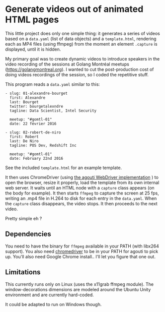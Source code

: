 Generate videos out of animated HTML pages
==========================================

This little project does only one simple thing: it generates a series
of videos based on a `data.yaml` (list of data objects) and a
`template.html`, rendering each as MP4 files (using ffmpeg) from the
moment an element `.capture` is displayed, until it is hidden.

My primary goal was to create dynamic videos to introduce speakers in
the video recording of the sessions at Golang Montréal meetups
(https://golangmontreal.org).  I wanted to cut the post-production
cost of doing videos recordings of the session, so I coded the
repetitive stuff.

This program reads a `data.yaml` similar to this:

```
- slug: 01-alexandre-bourget
  first: Alexandre
  last: Bourget
  twitter: bourgetalexndre
  tagline: Data Scientist, Intel Security

  meetup: "#gomtl-01"
  date: 22 février 2016

- slug: 02-robert-de-niro
  first: Robert
  last: De Niro
  tagline: POS Dev, Redshift Inc

  meetup: "#gomtl-01"
  date: February 22nd 2016
```

See the included `template.html` for an example template.

It then uses ChromeDriver (using
[the agouti WebDriver implementation](https://github.com/sclevine/agouti)
) to open the browser, resize it properly, load the template from its
own internal web server.  It waits until an HTML node with a `capture`
class appears (on the body for example). It then starts `ffmpeg` to
capture the screen at 25 fps, writing an .mp4 file in H.264 to disk for each
entry in the `data.yaml`.  When the `capture` class disappears, the
video stops.  It then proceeds to the next video.

Pretty simple eh ?


Dependencies
------------

You need to have the binary for `ffmpeg` available in your PATH (with
libx264 support).  You also need
[chromedriver](https://sites.google.com/a/chromium.org/chromedriver/downloads)
to be in your PATH for agouti to pick up.  You'll also need Google
Chrome install.. I'll let you figure that one out.


Limitations
-----------

This currently runs only on Linux (uses the x11grab ffmpeg
module). The window-decorations dimensions are modeled around the
Ubuntu Unity environment and are currently hard-coded.

It could be adapted to run on Windows though.
